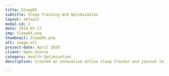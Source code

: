 ```yaml
---
title: SleepRX
subtitle: Sleep Tracking And Optimization
layout: default
modal-id: 2
date: 2014-07-17
img: SleepRX.png
thumbnail: SleepRX.png
alt: image-alt
project-date: April 2020
client: Open Source
category: Health Optimization
description: Created an innovative online sleep tracker and journal to help users take control of their sleep habits and achieve their wellness goals. By leveraging cutting-edge web technologies like React, PostgreSQL, and Express, we built a platform that delivers powerful features like customizable data storage, seamless CRUD operations, and a REST API for easy access to sleep data. With a sleek and intuitive user interface, our application empowers users to monitor and improve their sleep patterns, all while enjoying a smooth and responsive user experience. Whether you're a seasoned wellness enthusiast or just starting out on your wellness journey, our sleep tracker and journal is the perfect tool to help you achieve your goals and live your best life.

---
```

